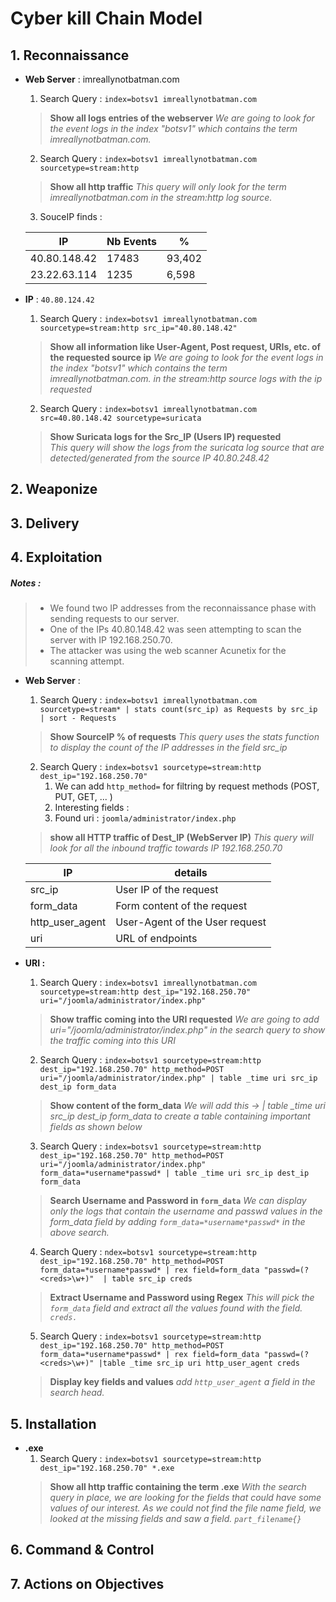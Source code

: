 # Cyber kill Chain Model
## 1. Reconnaissance
- **Web Server** : imreallynotbatman.com
    1. Search Query : `index=botsv1 imreallynotbatman.com`
    >**Show all logs entries of the webserver**
    *We are going to look for the event logs in the index "botsv1" which contains the term imreallynotbatman.com.*

    2. Search Query : `index=botsv1 imreallynotbatman.com sourcetype=stream:http`
    >**Show all http traffic** 
    *This query will only look for the term imreallynotbatman.com in the stream:http log source.*

    3. SouceIP finds :

    | IP | Nb Events | % |
    |-----|--------|------|
    | 40.80.148.42 | 17483 | 93,402 |
    | 23.22.63.114 | 1235 | 6,598 |

- **IP** : `40.80.124.42`
    1. Search Query : `index=botsv1 imreallynotbatman.com sourcetype=stream:http src_ip="40.80.148.42"`
    >**Show all information like User-Agent, Post request, URIs, etc. of the requested source ip**
    *We are going to look for the event logs in the index "botsv1" which contains the term imreallynotbatman.com. in the stream:http source logs with the ip requested*

    2. Search Query : `index=botsv1 imreallynotbatman.com src=40.80.148.42 sourcetype=suricata`
    >**Show Suricata logs for the Src_IP (Users IP) requested**  
    *This query will show the logs from the suricata log source that are detected/generated from the source IP 40.80.248.42*

## 2. Weaponize

## 3. Delivery

## 4. Exploitation
##### Notes : 
> - We found two IP addresses from the reconnaissance phase with sending requests to our server.
> - One of the IPs 40.80.148.42 was seen attempting to scan the server with IP 192.168.250.70.
> - The attacker was using the web scanner Acunetix for the scanning attempt.


- **Web Server** : 
    1. Search Query : `index=botsv1 imreallynotbatman.com sourcetype=stream* | stats count(src_ip) as Requests by src_ip | sort - Requests`
    >**Show SourceIP % of requests**
    *This query uses the stats function to display the count of the IP addresses in the field src_ip*

    2. Search Query :  `index=botsv1 sourcetype=stream:http dest_ip="192.168.250.70"`
        1. We can add `http_method=` for filtring by request methods (POST, PUT, GET, ... )
        2. Interesting fields : 
        3. Found uri : `joomla/administrator/index.php`
    >**show all HTTP traffic of Dest_IP (WebServer IP)**
    *This query will look for all the inbound traffic towards IP 192.168.250.70*


    | IP | details |
    |-----|--------|
    | src_ip | User IP of the request | 
    | form_data | Form content of the request  | 
    | http_user_agent | User-Agent of the User request |
    | uri | URL of endpoints |
        
- **URI :**
    1. Search Query : `index=botsv1 imreallynotbatman.com sourcetype=stream:http dest_ip="192.168.250.70"  uri="/joomla/administrator/index.php"`
    >**Show traffic coming into the URI requested**
    *We are going to add uri="/joomla/administrator/index.php" in the search query to show the traffic coming into this URI* 

    2. Search Query : `index=botsv1 sourcetype=stream:http dest_ip="192.168.250.70" http_method=POST uri="/joomla/administrator/index.php" | table _time uri src_ip dest_ip form_data`
    >**Show content of the form_data**
    *We will add this -> | table _time uri src_ip dest_ip form_data to create a table containing important fields as shown below*

    3. Search Query : `index=botsv1 sourcetype=stream:http dest_ip="192.168.250.70" http_method=POST uri="/joomla/administrator/index.php" form_data=*username*passwd* | table _time uri src_ip dest_ip form_data`
    >**Search Username and Password in `form_data`**
    *We can display only the logs that contain the username and passwd values in the form_data field by adding `form_data=*username*passwd*` in the above search.*

    4. Search Query : `ndex=botsv1 sourcetype=stream:http dest_ip="192.168.250.70" http_method=POST form_data=*username*passwd* | rex field=form_data "passwd=(?<creds>\w+)"  | table src_ip creds`
    >**Extract Username and Password using Regex**
    *This will pick the `form_data` field and extract all the values found with the field. `creds.`*

    5. Search Query : `index=botsv1 sourcetype=stream:http dest_ip="192.168.250.70" http_method=POST form_data=*username*passwd* | rex field=form_data "passwd=(?<creds>\w+)" |table _time src_ip uri http_user_agent creds`
    >**Display key fields and values**
    *add `http_user_agent` a field in the search head.*

## 5. Installation

- **.exe**
    1. Search Query : `index=botsv1 sourcetype=stream:http dest_ip="192.168.250.70" *.exe`
    >**Show all http traffic containing the term .exe**
    *With the search query in place, we are looking for the fields that could have some values of our interest. As we could not find the file name field, we looked at the missing fields and saw a field. `part_filename{}`*
    
## 6. Command & Control

## 7. Actions on Objectives

